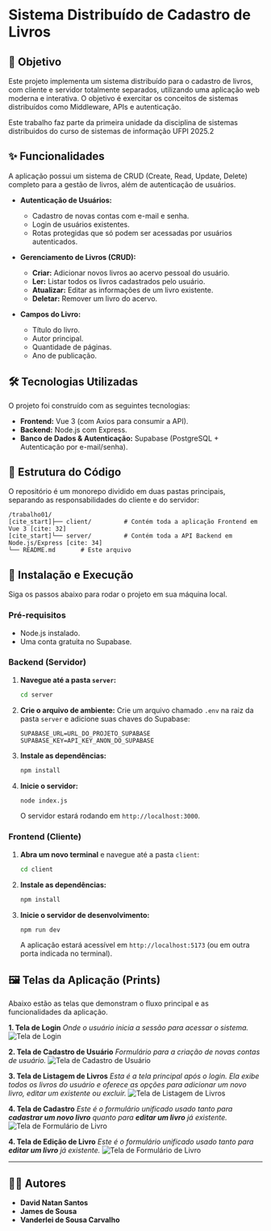 # Sistema Distribuído de Cadastro de Livros

## 🎯 Objetivo

Este projeto implementa um sistema distribuído para o cadastro de livros, com cliente e servidor totalmente separados, utilizando uma aplicação web moderna e interativa. O objetivo é exercitar os conceitos de sistemas distribuídos como Middleware, APIs e autenticação.

Este trabalho faz parte da primeira unidade da disciplina de sistemas distribuidos do curso de sistemas de informação UFPI 2025.2

## ✨ Funcionalidades

A aplicação possui um sistema de CRUD (Create, Read, Update, Delete) completo para a gestão de livros, além de autenticação de usuários.

* **Autenticação de Usuários:**
    * Cadastro de novas contas com e-mail e senha.
    * Login de usuários existentes.
    * Rotas protegidas que só podem ser acessadas por usuários autenticados.

* **Gerenciamento de Livros (CRUD):**
    * **Criar:** Adicionar novos livros ao acervo pessoal do usuário.
    * **Ler:** Listar todos os livros cadastrados pelo usuário.
    * **Atualizar:** Editar as informações de um livro existente.
    * **Deletar:** Remover um livro do acervo.

* **Campos do Livro:**
    * Título do livro.
    * Autor principal.
    * Quantidade de páginas.
    * Ano de publicação.

## 🛠️ Tecnologias Utilizadas

O projeto foi construído com as seguintes tecnologias:

* **Frontend:** Vue 3 (com Axios para consumir a API).
* **Backend:** Node.js com Express.
* **Banco de Dados & Autenticação:** Supabase (PostgreSQL + Autenticação por e-mail/senha).

## 📂 Estrutura do Código

O repositório é um monorepo dividido em duas pastas principais, separando as responsabilidades do cliente e do servidor:

```
/trabalho01/
[cite_start]├── client/         # Contém toda a aplicação Frontend em Vue 3 [cite: 32]
[cite_start]└── server/         # Contém toda a API Backend em Node.js/Express [cite: 34]
└── README.md       # Este arquivo
```

## 🚀 Instalação e Execução

Siga os passos abaixo para rodar o projeto em sua máquina local.

### Pré-requisitos

* Node.js instalado.
* Uma conta gratuita no Supabase.

### Backend (Servidor)

1.  **Navegue até a pasta `server`:**
    ```bash
    cd server
    ```
2.  **Crie o arquivo de ambiente:**
    Crie um arquivo chamado `.env` na raiz da pasta `server` e adicione suas chaves do Supabase:
    ```env
    SUPABASE_URL=URL_DO_PROJETO_SUPABASE
    SUPABASE_KEY=API_KEY_ANON_DO_SUPABASE
    ```
3.  **Instale as dependências:**
    ```bash
    npm install
    ```
4.  **Inicie o servidor:**
    ```bash
    node index.js
    ```
    O servidor estará rodando em `http://localhost:3000`.

### Frontend (Cliente)

1.  **Abra um novo terminal** e navegue até a pasta `client`:
    ```bash
    cd client
    ```
2.  **Instale as dependências:**
    ```bash
    npm install
    ```
3.  **Inicie o servidor de desenvolvimento:**
    ```bash
    npm run dev
    ```
    A aplicação estará acessível em `http://localhost:5173` (ou em outra porta indicada no terminal).

## 🖼️ Telas da Aplicação (Prints)

Abaixo estão as telas que demonstram o fluxo principal e as funcionalidades da aplicação.

**1. Tela de Login**
*Onde o usuário inicia a sessão para acessar o sistema.*
![Tela de Login](https://github.com/N4SX/sistema-cadastro-livros/blob/main/telas/tela-login.png)

**2. Tela de Cadastro de Usuário**
*Formulário para a criação de novas contas de usuário.*
![Tela de Cadastro de Usuário](https://github.com/N4SX/sistema-cadastro-livros/blob/main/telas/cadastra-usu%C3%A1rio.png)

**3. Tela de Listagem de Livros**
*Esta é a tela principal após o login. Ela exibe todos os livros do usuário e oferece as opções para adicionar um novo livro, editar um existente ou excluir.*
![Tela de Listagem de Livros](https://github.com/N4SX/sistema-cadastro-livros/blob/main/telas/tela-principal-gerencia-livro.png)

**4. Tela de Cadastro**
*Este é o formulário unificado usado tanto para **cadastrar um novo livro** quanto para **editar um livro** já existente.*
![Tela de Formulário de Livro](https://github.com/N4SX/sistema-cadastro-livros/blob/main/telas/tela-cad-livro.png)

**4. Tela de Edição de Livro**
*Este é o formulário unificado usado tanto para **editar um livro** já existente.*
![Tela de Formulário de Livro](https://github.com/N4SX/sistema-cadastro-livros/blob/main/telas/tela-edit-livro.png)

---
## 👨‍💻 Autores

* **David Natan Santos**
* **James de Sousa**
* **Vanderlei de Sousa Carvalho**














